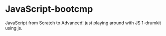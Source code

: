 # JavaScript-bootcmp
JavaScript from Scratch to Advanced!
just playing around with JS
1-drumkit using js.

